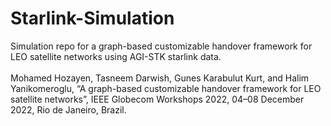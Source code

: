 # Starlink-Simulation
Simulation repo for a graph-based customizable handover framework for LEO satellite networks using AGI-STK starlink data.  
<br />
Mohamed Hozayen, Tasneem Darwish, Gunes Karabulut Kurt, and Halim Yanikomeroglu, “A graph-based customizable handover framework for LEO satellite networks”, IEEE Globecom Workshops 2022, 04–08 December 2022, Rio de Janeiro, Brazil.

